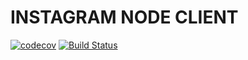 # INSTAGRAM NODE CLIENT
[![codecov](https://codecov.io/gh/francoispqt/instagram-node-client/branch/master/graph/badge.svg)](https://codecov.io/gh/francoispqt/instagram-node-client)
[![Build Status](https://travis-ci.org/francoispqt/instagram-node-client.svg?branch=master)](https://travis-ci.org/francoispqt/instagram-node-client)